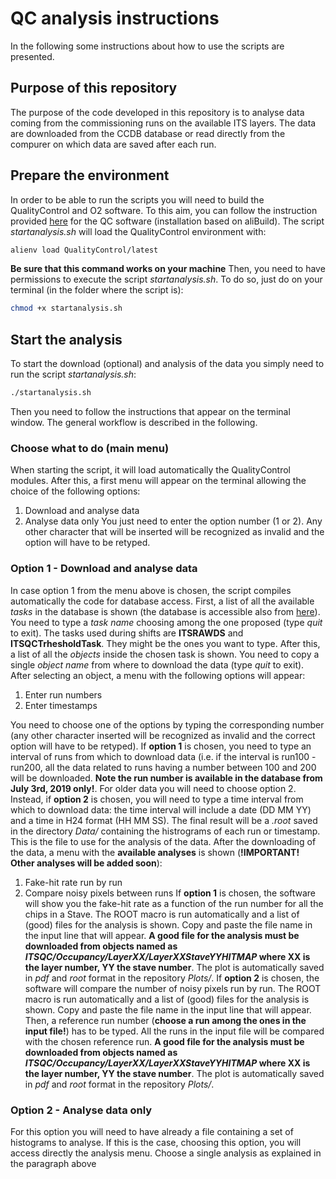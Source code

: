 # QC analysis instructions
In the following some instructions about how to use the scripts are presented. 

## Purpose of this repository
The purpose of the code developed in this repository is to analyse data coming from the commissioning runs on the available ITS layers. The data are downloaded from the CCDB database or read directly from the compurer on which data are saved after each run. 

## Prepare the environment
In order to be able to run the scripts you will need to build the QualityControl and O2 software. To this aim, you can follow the instruction provided [here](https://github.com/MYOMAO/QualityControl/blob/master/README.md#installing-qc-with-alibuild) for the QC software (installation based on aliBuild). The script *startanalysis.sh* will load the QualityControl environment with:
```bash
alienv load QualityControl/latest
```
**Be sure that this command works on your machine**
Then, you need to have permissions to execute the script *startanalysis.sh*. To do so, just do on your terminal (in the folder where the script is):
```bash
chmod +x startanalysis.sh
```

## Start the analysis
To start the download (optional) and analysis of the data you simply need to run the script *startanalysis.sh*:
```bash
./startanalysis.sh
```
Then you need to follow the instructions that appear on the terminal window. The general workflow is described in the following. 

### Choose what to do (main menu)
When starting the script, it will load automatically the QualityControl modules. After this, a first menu will appear on the terminal allowing the choice of the following options:
1. Download and analyse data
2. Analyse data only
You just need to enter the option number (1 or 2). Any other character that will be inserted will be recognized as invalid and the option will have to be retyped. 
### Option 1 - Download and analyse data
In case option 1 from the menu above is chosen, the script compiles automatically the code for database access. First, a list of all the available *tasks* in the database is shown (the database is accessible also from [here](http://ccdb-test.cern.ch:8080/browse/)). You need to type a *task name* choosing among the one proposed (type *quit* to exit). The tasks used during shifts are **ITSRAWDS** and **ITSQCTrhesholdTask**. They might be the ones you want to type. 
After this, a list of all the *objects* inside the chosen task is shown. You need to copy a single *object name* from where to download the data (type *quit* to exit).
After selecting an object, a menu with the following options will appear:
1. Enter run numbers
2. Enter timestamps

You need to choose one of the options by typing the corresponding number (any other character inserted will be recognized as invalid and the correct option will have to be retyped).
If **option 1** is chosen, you need to type an interval of runs from which to download data (i.e. if the interval is run100 - run200, all the data related to runs having a number between 100 and 200 will be downloaded. **Note the run number is available in the database from July 3rd, 2019 only!**. For older data you will need to choose option 2.  
Instead, if **option 2** is chosen, you will need to type a time interval from which to download data: the time interval will include a date (DD MM YY) and a time in H24 format (HH MM SS). 
The final result will be a *.root* saved in the directory *Data/* containing the histrograms of each run or timestamp. This is the file to use for the analysis of the data. 
After the downloading of the data, a menu with the **available analyses** is shown (**!IMPORTANT! Other analyses will be added soon**):
1. Fake-hit rate run by run
2. Compare noisy pixels between runs
If **option 1** is chosen, the software will show you the fake-hit rate as a function of the run number for all the chips in a Stave. The ROOT macro is run automatically and a list of (good) files for the analysis is shown. Copy and paste the file name in the input line that will appear. **A good file for the analysis must be downloaded from objects named as *ITSQC/Occupancy/LayerXX/LayerXXStaveYYHITMAP* where XX is the layer number, YY the stave number**. The plot is automatically saved in *pdf* and *root* format in the repository *Plots/*. 
If **option 2** is chosen, the software will compare the number of noisy pixels run by run. The ROOT macro is run automatically and a list of (good) files for the analysis is shown. Copy and paste the file name in the input line that will appear. Then, a reference run number (**choose a run among the ones in the input file!**) has to be typed. All the runs in the input file will be compared with the chosen reference run. **A good file for the analysis must be downloaded from objects named as *ITSQC/Occupancy/LayerXX/LayerXXStaveYYHITMAP* where XX is the layer number, YY the stave number**. The plot is automatically saved in *pdf* and *root* format in the repository *Plots/*. 

### Option 2 - Analyse data only
For this option you will need to have already a file containing a set of histograms to analyse. If this is the case, choosing this option, you will access directly the analysis menu. Choose a single analysis as explained in the paragraph above

